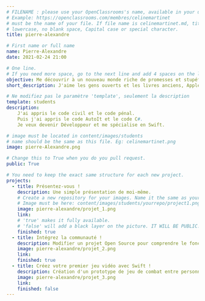 ```yaml
---
# FILENAME : please use your OpenClassrooms's name, available in your url.
# Example: https://openclassrooms.com/membres/celinemartinet
# must be the name of your file. If file name is celinemartinet.md, title is celinemartinet.
# lowercase, no blank space, Capital case or special character.
title: pierre-alexandre

# First name or full name
name: Pierre-Alexandre
date: 2021-02-24 21:00

# One line.
# If you need more space, go to the next line and add 4 spaces on the left, as in 'description'.
objective: Me découvrir à un nouveau monde riche de promesses et stupéfiant de prouesses.
short_description: J'aime les gens ouverts et les livres anciens, Apple et Netflix.

# Ne modifiez pas le paramètre 'template', seulement la description
template: students
description:
    J'ai appris le code civil et le code pénal. 
    Puis j'ai appris le code AutoIt et le code C#. 
    Je veux devenir Développeur et me spécialise en Swift.

# image must be located in content/images/students
# name should be the same as this file. Eg: celinemartinet.png
image: pierre-Alexandre.png

# Change this to True when you do you pull request.
public: True

# You need to keep the exact same structure for each new project.
projects:
  - title: Présentez-vous !
    description: Une simple présentation de moi-même.
    # Create a new repository for your images. Name it the same as your nickname and profile picture.
    # Image must be here: content/images/students/yourrepo/project1.png
    image: pierre-alexandre/projet_1.png
    link:
    # 'true' makes it fully available.
    # 'false' will add a black layer on the picture. IT WILL BE PUBLIC!
    finished: true
  - title: Intégrez la communauté !
    description: Modifier un projet Open Source pour comprendre le fonctionnement de Git, de Github et des pull requests. 
    image: pierre-alexandre/projet_2.png
    link: 
    finished: true
  - title: Créez votre premier jeu vidéo avec Swift !
    description: Création d'un prototype de jeu de combat entre personnages avec Swift. 
    image: pierre-alexandre/projet_3.png
    link:
    finished: false
---
```

